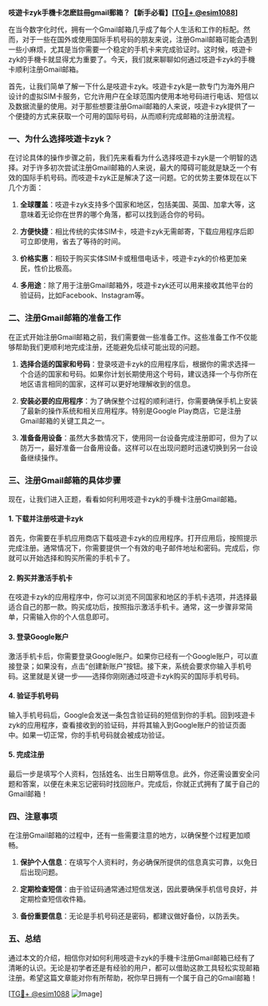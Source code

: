 **吱遊卡zyk手機卡怎麽註冊gmail郵箱？【新手必看】[[TG💪+ @esim1088](https://t.me/s/esim1088)]**

在当今数字化时代，拥有一个Gmail邮箱几乎成了每个人生活和工作的标配。然而，对于一些在国外或使用国际手机号码的朋友来说，注册Gmail邮箱可能会遇到一些小麻烦，尤其是当你需要一个稳定的手机卡来完成验证时。这时候，吱遊卡zyk的手機卡就显得尤为重要了。今天，我们就来聊聊如何通过吱遊卡zyk的手機卡顺利注册Gmail邮箱。

首先，让我们简单了解一下什么是吱遊卡zyk。吱遊卡zyk是一款专门为海外用户设计的虚拟SIM卡服务，它允许用户在全球范围内使用本地号码进行电话、短信以及数据流量的使用。对于那些想要注册Gmail邮箱的人来说，吱遊卡zyk提供了一个便捷的方式来获取一个可用的国际号码，从而顺利完成邮箱的注册流程。

### 一、为什么选择吱遊卡zyk？

在讨论具体的操作步骤之前，我们先来看看为什么选择吱遊卡zyk是一个明智的选择。对于许多初次尝试注册Gmail邮箱的人来说，最大的障碍可能就是缺乏一个有效的国际手机号码。而吱遊卡zyk正是解决了这一问题。它的优势主要体现在以下几个方面：

1. **全球覆盖**：吱遊卡zyk支持多个国家和地区，包括美国、英国、加拿大等，这意味着无论你在世界的哪个角落，都可以找到适合你的号码。
   
2. **方便快捷**：相比传统的实体SIM卡，吱遊卡zyk无需邮寄，下载应用程序后即可立即使用，省去了等待的时间。

3. **价格实惠**：相较于购买实体SIM卡或租借电话卡，吱遊卡zyk的价格更加亲民，性价比极高。

4. **多用途**：除了用于注册Gmail邮箱外，吱遊卡zyk还可以用来接收其他平台的验证码，比如Facebook、Instagram等。

### 二、注册Gmail邮箱的准备工作

在正式开始注册Gmail邮箱之前，我们需要做一些准备工作。这些准备工作不仅能够帮助我们更顺利地完成注册，还能避免后续可能出现的问题。

1. **选择合适的国家和号码**：登录吱遊卡zyk的应用程序后，根据你的需求选择一个合适的国家和号码。如果你计划长期使用这个号码，建议选择一个与你所在地区语言相同的国家，这样可以更好地理解收到的信息。

2. **安装必要的应用程序**：为了确保整个过程的顺利进行，你需要确保手机上安装了最新的操作系统和相关应用程序。特别是Google Play商店，它是注册Gmail邮箱的关键工具之一。

3. **准备备用设备**：虽然大多数情况下，使用同一台设备完成注册即可，但为了以防万一，最好准备一台备用设备。这样可以在出现问题时迅速切换到另一台设备继续操作。

### 三、注册Gmail邮箱的具体步骤

现在，让我们进入正题，看看如何利用吱遊卡zyk的手機卡注册Gmail邮箱。

#### 1. 下载并注册吱遊卡zyk

首先，你需要在手机应用商店下载吱遊卡zyk的应用程序。打开应用后，按照提示完成注册。通常情况下，你需要提供一个有效的电子邮件地址和密码。完成后，你就可以开始选择和购买所需的手机卡了。

#### 2. 购买并激活手机卡

在吱遊卡zyk的应用程序中，你可以浏览不同国家和地区的手机卡选项，并选择最适合自己的那一款。购买成功后，按照指示激活手机卡。通常，这一步骤非常简单，只需输入你的个人信息即可。

#### 3. 登录Google账户

激活手机卡后，你需要登录Google账户。如果你已经有一个Google账户，可以直接登录；如果没有，点击“创建新账户”按钮。接下来，系统会要求你输入手机号码。这里就是关键一步——选择你刚刚通过吱遊卡zyk购买的国际手机号码。

#### 4. 验证手机号码

输入手机号码后，Google会发送一条包含验证码的短信到你的手机。回到吱遊卡zyk的应用程序，查看接收到的验证码，并将其输入到Google账户的验证页面中。如果一切正常，你的手机号码就会被成功验证。

#### 5. 完成注册

最后一步是填写个人资料，包括姓名、出生日期等信息。此外，你还需设置安全问题和答案，以便在未来忘记密码时找回账户。完成后，你就正式拥有了属于自己的Gmail邮箱！

### 四、注意事项

在注册Gmail邮箱的过程中，还有一些需要注意的地方，以确保整个过程更加顺畅。

1. **保护个人信息**：在填写个人资料时，务必确保所提供的信息真实可靠，以免日后出现问题。

2. **定期检查短信**：由于验证码通常通过短信发送，因此要确保手机信号良好，并定期检查短信收件箱。

3. **备份重要信息**：无论是手机号码还是密码，都建议做好备份，以防丢失。

### 五、总结

通过本文的介绍，相信你对如何利用吱遊卡zyk的手機卡注册Gmail邮箱已经有了清晰的认识。无论是初学者还是有经验的用户，都可以借助这款工具轻松实现邮箱注册。希望这篇文章能对你有所帮助，祝你早日拥有一个属于自己的Gmail邮箱！

[[TG💪+ @esim1088](https://t.me/s/esim1088) ![Image](https://i.postimg.cc/4NQfJmqS/Snipaste-2025-05-13-00-14-12.png)]
